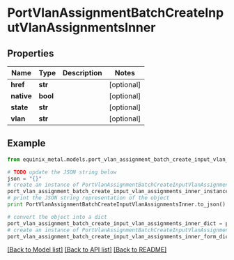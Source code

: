 # PortVlanAssignmentBatchCreateInputVlanAssignmentsInner


## Properties
Name | Type | Description | Notes
------------ | ------------- | ------------- | -------------
**href** | **str** |  | [optional] 
**native** | **bool** |  | [optional] 
**state** | **str** |  | [optional] 
**vlan** | **str** |  | [optional] 

## Example

```python
from equinix_metal.models.port_vlan_assignment_batch_create_input_vlan_assignments_inner import PortVlanAssignmentBatchCreateInputVlanAssignmentsInner

# TODO update the JSON string below
json = "{}"
# create an instance of PortVlanAssignmentBatchCreateInputVlanAssignmentsInner from a JSON string
port_vlan_assignment_batch_create_input_vlan_assignments_inner_instance = PortVlanAssignmentBatchCreateInputVlanAssignmentsInner.from_json(json)
# print the JSON string representation of the object
print PortVlanAssignmentBatchCreateInputVlanAssignmentsInner.to_json()

# convert the object into a dict
port_vlan_assignment_batch_create_input_vlan_assignments_inner_dict = port_vlan_assignment_batch_create_input_vlan_assignments_inner_instance.to_dict()
# create an instance of PortVlanAssignmentBatchCreateInputVlanAssignmentsInner from a dict
port_vlan_assignment_batch_create_input_vlan_assignments_inner_form_dict = port_vlan_assignment_batch_create_input_vlan_assignments_inner.from_dict(port_vlan_assignment_batch_create_input_vlan_assignments_inner_dict)
```
[[Back to Model list]](../README.md#documentation-for-models) [[Back to API list]](../README.md#documentation-for-api-endpoints) [[Back to README]](../README.md)


